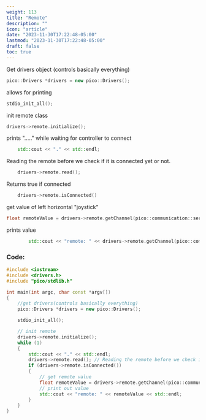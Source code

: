 ```yaml
---
weight: 113
title: "Remote"
description: ""
icon: "article"
date: "2023-11-30T17:22:48-05:00"
lastmod: "2023-11-30T17:22:48-05:00"
draft: false
toc: true
---
```


Get drivers object (controls basically everything)

```cpp
pico::Drivers *drivers = new pico::Drivers();
```

allows for printing

```cpp
stdio_init_all();
```

init remote class

```cpp
drivers->remote.initialize();
```

prints "....." while waiting for controller to connect

```cpp
    std::cout << "." << std::endl;
```

Reading the remote before we check if it is connected yet or not.

```cpp
    drivers->remote.read();
```

Returns true if connected

```cpp
    drivers->remote.isConnected()
```

get value of left horizontal "joystick"
```cpp
float remoteValue = drivers->remote.getChannel(pico::communication::serial::Remote::Channel::LEFT_HORIZONTAL);
```

prints value 

```cpp
        std::cout << "remote: " << drivers->remote.getChannel(pico::communication::serial::Remote::Channel::LEFT_HORIZONTAL) << std::endl;
```

### Code:
```cpp
#include <iostream>
#include <drivers.h>
#include "pico/stdlib.h"

int main(int argc, char const *argv[])
{
    //get drivers(controls basically everything)
    pico::Drivers *drivers = new pico::Drivers();

    stdio_init_all();

    // init remote
    drivers->remote.initialize();
    while (1)
    {
        std::cout << "." << std::endl;
        drivers->remote.read(); // Reading the remote before we check if it is connected yet or not.
        if (drivers->remote.isConnected())
        {
            // get remote value
            float remoteValue = drivers->remote.getChannel(pico::communication::serial::Remote::Channel::LEFT_HORIZONTAL);
            // print out value
            std::cout << "remote: " << remoteValue << std::endl;
        }
    }
}

```
